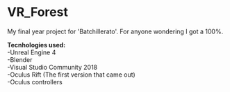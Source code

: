 # VR_Forest
My final year project for 'Batchillerato'.
For anyone wondering I got a 100%. 

<b>Tecnhologies used:</b><br/>
-Unreal Engine 4<br/>
-Blender<br/>
-Visual Studio Community 2018<br/>
-Oculus Rift (The first version that came out)<br/>
-Oculus controllers<br/>

